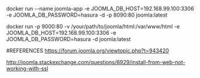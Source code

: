 docker run --name joomla-app -e JOOMLA_DB_HOST=192.168.99.100:3306 -e JOOMLA_DB_PASSWORD=hasura -d -p 8090:80 joomla:latest

docker run -p 9000:80 -v /your/path/to/joomla/html:/var/www/html -e JOOMLA_DB_HOST=192.168.99.100:3306 -e JOOMLA_DB_PASSWORD=hasura -d joomla:latest

#REFERENCES
https://forum.joomla.org/viewtopic.php?t=943420

http://joomla.stackexchange.com/questions/6929/install-from-web-not-working-with-ssl
